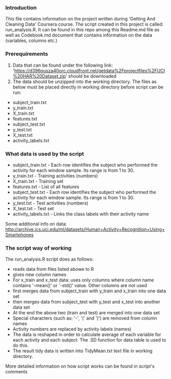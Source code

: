 ### Introduction
This file contains information on the project written during 'Getting And Cleaning Data' Coursera course.
The script created in this project is called: run_analysis.R. It can be found in this repo among this Readme.md
file as well as Codebook.md document that contains information on the data (variables, columns etc.)

### Prerequirements
1. Data that can be found under the following link: 'https://d396qusza40orc.cloudfront.net/getdata%2Fprojectfiles%2FUCI%20HAR%20Dataset.zip' should be downloaded
2. The data should be unzipped into the working directory. The files as below must be placed directly in working directory before script can be run:
- subject_train.txt
- y_train.txt
- X_train.txt
- features.txt
- subject_test.txt
- y_test.txt
- X_test.txt
- activity_labels.txt 

### What data is used by the script
- subject_train.txt - Each row identifies the subject who performed the activity for each window sample. Its range is from 1 to 30.
- y_train.txt - Training activities (numbers)
- X_train.txt - Training set
- features.txt - List of all features
- subject_test.txt - Each row identifies the subject who performed the activity for each window sample. Its range is from 1 to 30.
- y_test.txt - Test activities (numbers)
- X_test.txt - Test set
- activity_labels.txt - Links the class labels with their activity name

Some additional info on data:
http://archive.ics.uci.edu/ml/datasets/Human+Activity+Recognition+Using+Smartphones 

### The script way of working
The run_analysis.R script does as follows:
- reads data from files listed abowe to R
- gives new column names
- For x_train and x_test data: uses only columns where column name contains '-mean()' or '-std()' value. Other columns are not used
- first merges data from subject_train with y_train and x_train into one data set
- then merges data from subject_test with y_test and x_test into another data set
- At the end the above two (train and test) are merged into one data set
- Special characters (such as: '-', '(' and ')') are removed from column names
- Activity numbers are replaced by activity labels (names)
- The data is reshaped in order to calculate average of each variable for each activity and each subject.
  The .SD function for data table is used to do this.
- The result tidy data is written into TidyMean.txt text file in working directory.

More detailed information on how script works can be found in script's comments

